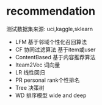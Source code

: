 #  recommendation 
  测试数据集来源:  uci,kaggle,sklearn
- LFM    基于邻域个性化召回算法
- CF     协同过滤算法   基于item或user
- ContentBased  基于内容推荐算法
- Iteam2Vec    词向量
- LR  线性回归
- PR  personal    rank个性排名
- Tree 决策树
- WD   排序模型  wide and deep

